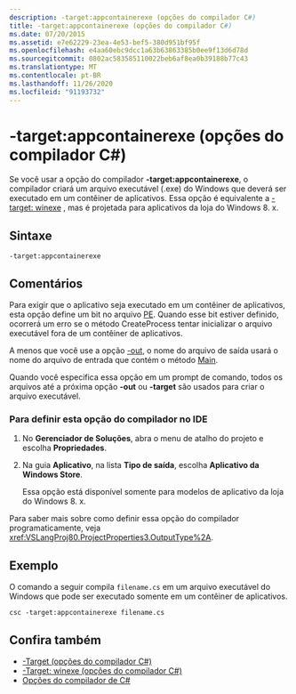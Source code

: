 ```yaml
---
description: -target:appcontainerexe (opções do compilador C#)
title: -target:appcontainerexe (opções do compilador C#)
ms.date: 07/20/2015
ms.assetid: e7e62229-23ea-4e53-bef5-380d951bf95f
ms.openlocfilehash: e4aa60ebc9dcc1a63b63863385b0ee9f13d6d78d
ms.sourcegitcommit: 0802ac583585110022beb6af8ea0b39188b77c43
ms.translationtype: MT
ms.contentlocale: pt-BR
ms.lasthandoff: 11/26/2020
ms.locfileid: "91193732"
---
```

# <a name="-targetappcontainerexe-c-compiler-options"></a>-target:appcontainerexe (opções do compilador C#)

Se você usar a opção do compilador **-target:appcontainerexe**, o compilador criará um arquivo executável (.exe) do Windows que deverá ser executado em um contêiner de aplicativos. Essa opção é equivalente a [-target: winexe](./target-winexe-compiler-option.md) , mas é projetada para aplicativos da loja do Windows 8. x.  
  
## <a name="syntax"></a>Sintaxe  
  
```console  
-target:appcontainerexe  
```  
  
## <a name="remarks"></a>Comentários  

 Para exigir que o aplicativo seja executado em um contêiner de aplicativos, esta opção define um bit no arquivo [PE](/windows/desktop/Debug/pe-format). Quando esse bit estiver definido, ocorrerá um erro se o método CreateProcess tentar inicializar o arquivo executável fora de um contêiner de aplicativos.  
  
 A menos que você use a opção [-out](./out-compiler-option.md), o nome do arquivo de saída usará o nome do arquivo de entrada que contém o método [Main](../../programming-guide/main-and-command-args/index.md).  
  
 Quando você especifica essa opção em um prompt de comando, todos os arquivos até a próxima opção **-out** ou **-target** são usados para criar o arquivo executável.  
  
### <a name="to-set-this-compiler-option-in-the-ide"></a>Para definir esta opção do compilador no IDE  
  
1. No **Gerenciador de Soluções**, abra o menu de atalho do projeto e escolha **Propriedades**.  
  
2. Na guia **Aplicativo**, na lista **Tipo de saída**, escolha **Aplicativo da Windows Store**.  
  
     Essa opção está disponível somente para modelos de aplicativo da loja do Windows 8. x.  
  
 Para saber mais sobre como definir essa opção do compilador programaticamente, veja <xref:VSLangProj80.ProjectProperties3.OutputType%2A>.  
  
## <a name="example"></a>Exemplo  

 O comando a seguir compila `filename.cs` em um arquivo executável do Windows que pode ser executado somente em um contêiner de aplicativos.  
  
```console  
csc -target:appcontainerexe filename.cs  
```  
  
## <a name="see-also"></a>Confira também

- [-Target (opções do compilador C#)](./target-compiler-option.md)
- [-Target: winexe (opções do compilador C#)](./target-winexe-compiler-option.md)
- [Opções do compilador de C#](./index.md)
